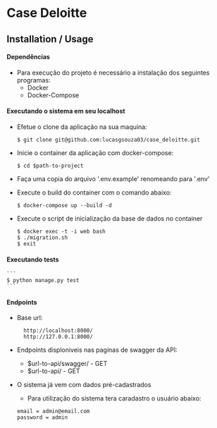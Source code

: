 # Case Deloitte
## Installation / Usage

#### Dependências
* Para execução do projeto é necessário a instalação dos seguintes programas:
    * Docker
    * Docker-Compose

#### Executando o sistema em seu localhost
* Efetue o clone da aplicação na sua maquina:
    ```
    $ git clone git@github.com:lucasgsouza03/case_deloitte.git
    ```
* Inicie o container da aplicação com docker-compose:

    ```
    $ cd $path-to-project
    ```
* Faça uma copia do arquivo '.env.example' renomeando para '.env'

* Execute o build do container com o comando abaixo:

    ```
    $ docker-compose up --build -d
    ```

* Execute o script de inicialização da base de dados no container

    ```
    $ docker exec -t -i web bash
    $ ./migration.sh
    $ exit
    ```

#### Executando tests
    ```
    $ python manage.py test
    ```
#### Endpoints

* Base url:
    
        http://localhost:8000/
        http://127.0.0.1:8000/
    
* Endpoints disploniveis nas paginas de swagger da API:
    * $url-to-api/swagger/ - GET
    * $url-to-api/ - GET

* O sistema já vem com dados pré-cadastrados
    * Para utilização do sistema tera caradastro o usuário abaixo:
    ```
    email = admin@email.com
    password = admin
    ```